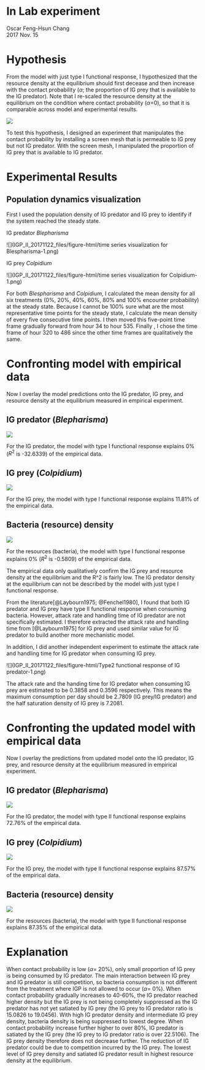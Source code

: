 # In Lab experiment
Oscar Feng-Hsun Chang  
2017 Nov. 15  
        




# Hypothesis

From the model with just type I functional response, I hypothesized that the resource density at the equilibrium should first decease and then increase with the contact probability ($\alpha$; the proportion of IG prey that is available to the IG predator). Note that I re-scaled the resource density at the equilibrium on the condition where contact probability ($\alpha$=0), so that it is comparable across model and experimental results. 

![](IGP_II_20171122_files/figure-html/unnamed-chunk-2-1.png)<!-- -->

To test this hypothesis, I designed an experiment that manipulates the contact probability by installing a screen mesh that is permeable to IG prey but not IG predator. With the screen mesh, I manipulated the proportion of IG prey that is available to IG predator. 

# Experimental Results

## Population dynamics visualization

First I used the population density of IG predator and IG prey to identify if the system reached the steady state. 

IG predator *Blepharisma*



![](IGP_II_20171122_files/figure-html/time series visualization for Blespharisma-1.png)<!-- -->

IG prey *Colpidium*



![](IGP_II_20171122_files/figure-html/time series visualization for Colpidium-1.png)<!-- -->

For both *Blespharisma* and *Colpidium*, I calculated the mean density for all six treatments (0%, 20%, 40%, 60%, 80% and 100% encounter probability) at the steady state. Because I cannot be 100% sure what are the most representative time points for the steady state, I calculate the mean density of every five consecutive time points. I then moved this five-point time frame gradually forward from hour 34 to hour 535. Finally , I chose the time frame of  hour 320 to 486 since the other time frames are qualitatively the same.

# Confronting model with empirical data

Now I overlay the model predictions onto the IG predator, IG prey, and resource density at the equilibrium measured in empirical experiment. 

## IG predator (*Blepharisma*)

![](IGP_II_20171122_files/figure-html/unnamed-chunk-5-1.png)<!-- -->



For the IG predator, the model with type I functional response explains 0% ($R^2$ is -32.6339) of the empirical data. 
## IG prey (*Colpidium*)

![](IGP_II_20171122_files/figure-html/unnamed-chunk-7-1.png)<!-- -->



For the IG prey, the model with type I functional response explains 11.81% of the empirical data.

## Bacteria (resource) density



![](IGP_II_20171122_files/figure-html/unnamed-chunk-9-1.png)<!-- -->



For the resources (bacteria), the model with type I functional response explains 0% ($R^2$ is -0.5809) of the empirical data.

The empirical data only qualitatively confirm the IG prey and resource density at the equilibrium and the R^2 is fairly low. The IG predator density at the equilibrium can not be described by the model with just type I functional  response. 

From the literature[@Laybourn1975; @Fenchel1980], I found that both IG predator and IG prey have type II functional response when consuming bacteria. However, attack rate and handling time of IG predator are not specifically estimated. I therefore extracted the attack rate and handling time from [@Laybourn1975] for IG prey and used similar value for IG predator to build another more mechanistic model. 

In addition, I did another independent experiment to estimate the attack rate and handling time for IG predator when consuming IG prey. 

![](IGP_II_20171122_files/figure-html/Type2 functional response of IG predator-1.png)<!-- -->

The attack rate and the handing time for IG predator when consuming IG prey are estimated to be 0.3858 and 0.3596 respectively. This means the maximum consumption per day should be 2.7809 (IG prey/IG predator) and the half saturation density of IG prey is 7.2081. 

# Confronting the updated model with empirical data

Now I overlay the predictions from updated model onto the IG predator, IG prey, and resource density at the equilibrium measured in empirical experiment. 

## IG predator (*Blepharisma*)

![](IGP_II_20171122_files/figure-html/unnamed-chunk-11-1.png)<!-- -->

For the IG predator, the model with type II functional response explains 72.76% of the empirical data. 

## IG prey (*Colpidium*)

![](IGP_II_20171122_files/figure-html/unnamed-chunk-12-1.png)<!-- -->

For the IG prey, the model with type II functional response explains 87.57% of the empirical data.

## Bacteria (resource) density

![](IGP_II_20171122_files/figure-html/unnamed-chunk-13-1.png)<!-- -->

For the resources (bacteria), the model with type II functional response explains 87.35% of the empirical data.

# Explanation

When contact probability is low ($\alpha$= 20%), only small proportion of IG prey is being consumed by IG predator. The main interaction between IG prey and IG predator is still competition, so bacteria consumption is not different from the treatment where IGP is not allowed to occur ($\alpha$= 0%). When contact probability gradually increases to 40-60%, the IG predator reached higher density but the IG prey is not being completely suppressed as the IG predator has not yet satiated by IG prey (the IG prey to IG predator ratio is 15.0826 to 19.0456). With high IG predator density and intermediate IG prey density, bacteria density is being suppressed to lowest degree. When contact probability increase further higher to over 80%, IG predator is satiated by the IG prey (the IG prey to IG predator ratio is over 22.5106). The IG prey density therefore does not decrease further. The reduction of IG predator could be due to competition incurred by the IG prey. The lowest level of IG prey density and satiated IG predator result in highest resource density at the equilibrium. 

